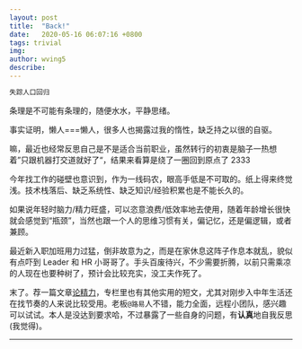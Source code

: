 ```yaml
---
layout: post
title:  "Back!"
date:   2020-05-16 06:07:16 +0800
tags: trivial
img: 
author: wving5
describe: 
---
```


````bash
失踪人口回归
````

条理是不可能有条理的，随便水水，平静思绪。

事实证明，懒人===懒人，很多人也揭露过我的惰性，缺乏持之以很的自驱。

嘛，最近也经常反思自己是不是适合当前职业，虽然转行的初衷是脑子一热想着”只跟机器打交道就好了“，结果来看算是绕了一圈回到原点了 2333

今年找工作的碰壁也意识到，作为一线码农，眼高手低是不可取的。纸上得来终觉浅。技术栈落后、缺乏系统性、缺乏知识/经验积累也是不能长久的。

如果说年轻时脑力/精力旺盛，可以恣意浪费/低效率地去使用，随着年龄增长很快就会感觉到“瓶颈”，当然也跟一个人的思维习惯有关，偏记忆，还是偏逻辑，或者兼顾。

最近新入职加班用力过猛，倒非故意为之，而是在家休息这阵子作息本就乱，貌似有点吓到 Leader 和 HR 小哥哥了。手头百废待兴，不少需要折腾，以前只需乘凉的人现在也要种树了，预计会比较充实，没工夫作死了。

末了。荐一篇文章[论精力](https://zine.la/article/0149340fdef24540ad1c2706b846c237/)，专栏里也有其他实用的短文，尤其对刚步入中年生活还在找节奏的人来说比较受用。老板`@路易`人不错，能力全面，远程小团队，感兴趣可以试试。本人是没达到要求哈，不过暴露了一些自身的问题，有**认真**地自我反思(我觉得)。


---